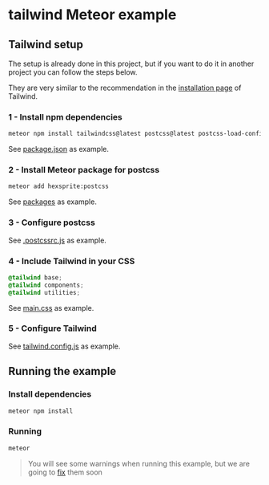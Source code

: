 # tailwind Meteor example

## Tailwind setup

The setup is already done in this project, but if you want to do it in another project you can follow the steps below.

They are very similar to the recommendation in the [installation page](https://tailwindcss.com/docs/installation) of Tailwind.

### 1 - Install npm dependencies
```bash
meteor npm install tailwindcss@latest postcss@latest postcss-load-config@latest autoprefixer@latest
```
See [package.json](package.json) as example.

### 2 - Install Meteor package for postcss

```bash
meteor add hexsprite:postcss
```

See [packages](.meteor/packages) as example.

### 3 - Configure postcss

See [.postcssrc.js](.postcssrc.js) as example.

### 4 - Include Tailwind in your CSS

```css
@tailwind base;
@tailwind components;
@tailwind utilities;
```
See [main.css](client/main.css) as example.

### 5 - Configure Tailwind

See [tailwind.config.js](tailwind.config.js) as example.

## Running the example

### Install dependencies

```bash
meteor npm install
```

### Running

```bash
meteor
```

> You will see some warnings when running this example, but we are going to [fix](https://github.com/Meteor-Community-Packages/organization/issues/52) them soon
